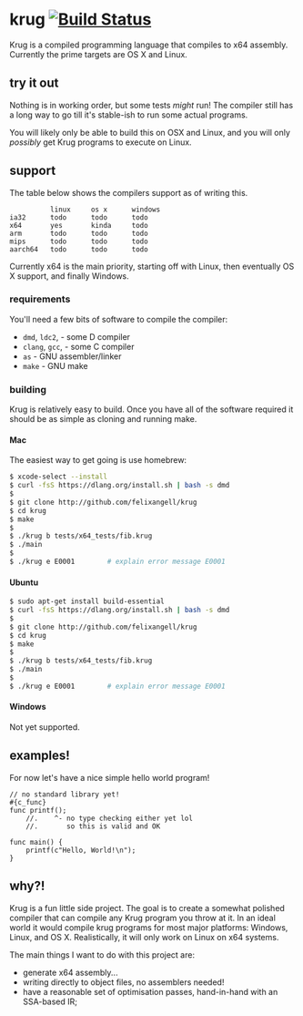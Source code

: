 # krug [![Build Status](https://travis-ci.org/felixangell/krug.svg?branch=master)](https://travis-ci.org/felixangell/krug)
Krug is a compiled programming language that compiles to x64 assembly. Currently
the prime targets are OS X and Linux.

## try it out
Nothing is in working order, but some tests _might_ run! The compiler still has a long
way to go till it's stable-ish to run some actual programs.

You will likely only be able to build this on OSX and Linux, and you will only _possibly_
get Krug programs to execute on Linux.

## support
The table below shows the compilers support as of writing this.

              linux     os x      windows
    ia32      todo      todo      todo
    x64       yes       kinda     todo
    arm       todo      todo      todo
    mips      todo      todo      todo
    aarch64   todo      todo      todo

Currently x64 is the main priority, starting off with Linux, then
eventually OS X support, and finally Windows.

### requirements
You'll need a few bits of software to compile the compiler:

* `dmd`, `ldc2`, - some D compiler
* `clang`, `gcc`, - some C compiler
* `as` - GNU assembler/linker
* `make` - GNU make

### building
Krug is relatively easy to build. Once you have all of the software required
it should be as simple as cloning and running make.

#### Mac
The easiest way to get going is use homebrew:

```bash
$ xcode-select --install
$ curl -fsS https://dlang.org/install.sh | bash -s dmd
$
$ git clone http://github.com/felixangell/krug
$ cd krug
$ make
$
$ ./krug b tests/x64_tests/fib.krug
$ ./main
$
$ ./krug e E0001        # explain error message E0001
```

#### Ubuntu

```bash
$ sudo apt-get install build-essential
$ curl -fsS https://dlang.org/install.sh | bash -s dmd
$
$ git clone http://github.com/felixangell/krug
$ cd krug
$ make
$
$ ./krug b tests/x64_tests/fib.krug
$ ./main
$
$ ./krug e E0001        # explain error message E0001
```

#### Windows
Not yet supported.

## examples!
For now let's have a nice simple hello world program!

```krug
// no standard library yet!
#{c_func}
func printf();
    //.    ^- no type checking either yet lol
    //.       so this is valid and OK

func main() {
    printf(c"Hello, World!\n");
}
```

## why?!
Krug is a fun little side project. The goal is to create a somewhat polished compiler that 
can compile any Krug program you throw at it. In an ideal world it would compile krug programs 
for most major platforms: Windows, Linux, and OS X. Realistically, it will only work on Linux 
on x64 systems.

The main things I want to do with this project are:

* generate x64 assembly...
* writing directly to object files, no assemblers needed!
* have a reasonable set of optimisation passes, hand-in-hand with an SSA-based IR;